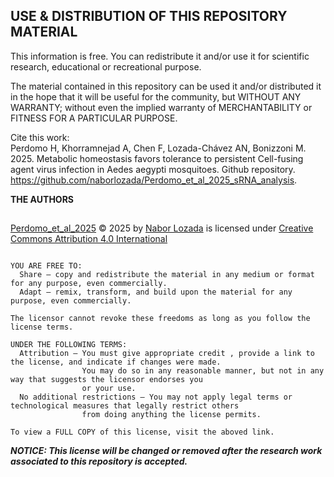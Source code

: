 
## USE & DISTRIBUTION OF THIS REPOSITORY MATERIAL
This information is free. You can redistribute it and/or use it for scientific research, educational or recreational purpose.

The material contained in this repository can be used it and/or distributed it in the hope that it will be useful for the community,
but WITHOUT ANY WARRANTY; without even the implied warranty of MERCHANTABILITY or FITNESS FOR A PARTICULAR PURPOSE.

Cite this work: \
   Perdomo H, Khorramnejad A, Chen F, Lozada-Chávez AN,  Bonizzoni M. 2025. Metabolic homeostasis favors tolerance to persistent Cell-fusing agent virus infection in Aedes aegypti mosquitoes. Github repository. https://github.com/naborlozada/Perdomo_et_al_2025_sRNA_analysis.



**THE AUTHORS**

<h2> </h2>

<a href="https://github.com/naborlozada/Perdomo_et_al_2025_sRNA_analysis">Perdomo_et_al_2025</a> © 2025 by <a href="https://github.com/naborlozada/">Nabor Lozada</a> is licensed under <a href="https://creativecommons.org/licenses/by/4.0/">Creative Commons Attribution 4.0 International</a><img src="https://mirrors.creativecommons.org/presskit/icons/cc.svg" alt="" style="max-width: 1em;max-height:1em;margin-left: .2em;"><img src="https://mirrors.creativecommons.org/presskit/icons/by.svg" alt="" style="max-width: 1em;max-height:1em;margin-left: .2em;">

```text

YOU ARE FREE TO:
  Share — copy and redistribute the material in any medium or format for any purpose, even commercially.
  Adapt — remix, transform, and build upon the material for any purpose, even commercially.

The licensor cannot revoke these freedoms as long as you follow the license terms.

UNDER THE FOLLOWING TERMS:
  Attribution — You must give appropriate credit , provide a link to the license, and indicate if changes were made.
                You may do so in any reasonable manner, but not in any way that suggests the licensor endorses you
                or your use.
  No additional restrictions — You may not apply legal terms or technological measures that legally restrict others
                from doing anything the license permits.

To view a FULL COPY of this license, visit the aboved link. 
```
***NOTICE: This license will be changed or removed after the research work associated to this repository is accepted.***

